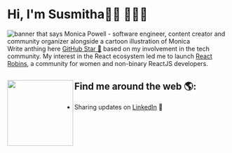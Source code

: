 # Hi, I'm Susmitha👋🏾 👩🏾‍💻

<img src="[https://raw.githubusercontent.com/M0nica/M0nica/master/gh-header-image-cropped.png](https://website-assets-fw.freshworks.com/attachments/cl02cdniv02at6pfnh8v40rvi-freshteam-spot-illustration-employee-onboarding-software.one-half.png)" alt="banner that says Monica Powell - software engineer, content creator and community organizer alongside a cartoon illustration of Monica">
Write anthing here <a href="https://stars.github.com/">GitHub Star 🌟</a> based on my involvement in the tech community.  My interest in the React ecosystem led me to launch <a href="https://www.reactrobins.com/">React Robins</a>, a community for women and non-binary ReactJS developers.


## Find me around the web 🌎: <a href="https://github.com/sponsors/M0nica"><img align="left" width="150" height="150" src="https://github.com/M0nica/M0nica/blob/main/octomonica/m0nica-octocat-rotating.gif?raw=true"></a>
- Sharing updates on <a href="https://www.linkedin.com/in/monicampowell/">LinkedIn</a> 💼
